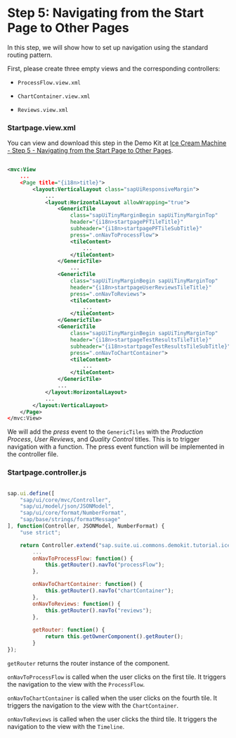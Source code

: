 <!-- loio258d1745a0804f9abaffab5cea5beb98 -->

# Step 5: Navigating from the Start Page to Other Pages

In this step, we will show how to set up navigation using the standard routing pattern.

First, please create three empty views and the corresponding controllers:

-   `ProcessFlow.view.xml`

-   `ChartContainer.view.xml`

-   `Reviews.view.xml`






### Startpage.view.xml

You can view and download this step in the Demo Kit at [Ice Cream Machine - Step 5 - Navigating from the Start Page to Other Pages](https://ui5.sap.com/#/entity/sap.suite.ui.commons.tutorial.icecream/sample/sap.suite.ui.commons.tutorial.icecream.05).

```xml

<mvc:View
    ...
    <Page title="{i18n>title}">
        <layout:VerticalLayout class="sapUiResponsiveMargin">
            ...
            <layout:HorizontalLayout allowWrapping="true">
                <GenericTile
                    class="sapUiTinyMarginBegin sapUiTinyMarginTop"
                    header="{i18n>startpagePFTileTitle}"
                    subheader="{i18n>startpagePFTileSubTitle}"
                    press=".onNavToProcessFlow">                    
                    <tileContent>
                        ...
                    </tileContent>
                </GenericTile>
                    ...
                <GenericTile
                    class="sapUiTinyMarginBegin sapUiTinyMarginTop"
                    header="{i18n>startpageUserReviewsTileTitle}"
                    press=".onNavToReviews">
                    <tileContent>
                        ...
                    </tileContent>
                </GenericTile>
                <GenericTile
                    class="sapUiTinyMarginBegin sapUiTinyMarginTop"
                    header="{i18n>startpageTestResultsTileTitle}"
                    subheader="{i18n>startpageTestResultsTileSubTitle}"
                    press=".onNavToChartContainer">                   
                    <tileContent>
                        ...
                    </tileContent>
                </GenericTile>
                ...
            </layout:HorizontalLayout>
            ...
        </layout:VerticalLayout>
    </Page>
</mvc:View>
```

We will add the *press* event to the `GenericTiles` with the *Production Process*, *User Reviews*, and *Quality Control* titles. This is to trigger navigation with a function. The press event function will be implemented in the controller file.





### Startpage.controller.js

```js

sap.ui.define([
    "sap/ui/core/mvc/Controller",
    "sap/ui/model/json/JSONModel",
    "sap/ui/core/format/NumberFormat",
    "sap/base/strings/formatMessage"
], function(Controller, JSONModel, NumberFormat) {
    "use strict";

    return Controller.extend("sap.suite.ui.commons.demokit.tutorial.icecream.05.controller.Startpage", {
        ...
        onNavToProcessFlow: function() {
            this.getRouter().navTo("processFlow");
        },

        onNavToChartContainer: function() {
            this.getRouter().navTo("chartContainer");
        },
        onNavToReviews: function() {    
            this.getRouter().navTo("reviews");
        },
    
        getRouter: function() {
            return this.getOwnerComponent().getRouter();
        }
});
```

`getRouter` returns the router instance of the component.

`onNavToProcessFlow` is called when the user clicks on the first tile. It triggers the navigation to the view with the `ProcessFlow`.

`onNavToChartContainer` is called when the user clicks on the fourth tile. It triggers the navigation to the view with the `ChartContainer`.

`onNavToReviews` is called when the user clicks the third tile. It triggers the navigation to the view with the `Timeline`.

